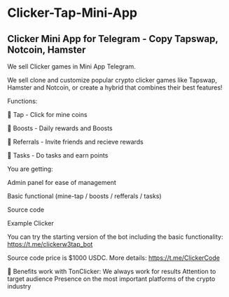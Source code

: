 # Clicker-Tap-Mini-App
Clicker Mini App for Telegram - Copy Tapswap, Notcoin, Hamster
------------------------------------------------------------------------------
We sell Clicker games in Mini App Telegram.

We sell clone and customize popular crypto clicker games like Tapswap, Hamster and Notcoin, or create a hybrid that combines their best features!

Functions:

🤘 Tap - Click for mine coins

🚀 Boosts - Daily rewards and Boosts

🤝 Referrals - Invite friends and recieve rewards

📝 Tasks - Do tasks and earn points

You are getting:

Admin panel for ease of management

Basic functional (mine-tap / boosts / refferals / tasks)

Source code

Example Clicker

You can try the starting version of the bot including the basic functionality: https://t.me/clickerw3tap_bot

Source code price is $1000 USDC. More details: https://t.me/ClickerCode

💎 Benefits work with TonClicker:
We always work for results
Attention to target audience
Presence on the most important platforms of the crypto industry
